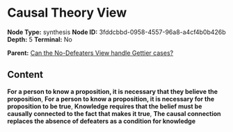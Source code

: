 # Causal Theory View

**Node Type:** synthesis
**Node ID:** 3fddcbbd-0958-4557-96a8-a4cf4b0b426b
**Depth:** 5
**Terminal:** No

**Parent:** [Can the No-Defeaters View handle Gettier cases?](can-the-no-defeaters-view-handle-gettier-cases-antithesis-aa42d563-9964-46ad-9ca9-4685b77c7a8d.md)

## Content

**For a person to know a proposition, it is necessary that they believe the proposition**, **For a person to know a proposition, it is necessary for the proposition to be true**, **Knowledge requires that the belief must be causally connected to the fact that makes it true**, **The causal connection replaces the absence of defeaters as a condition for knowledge**
